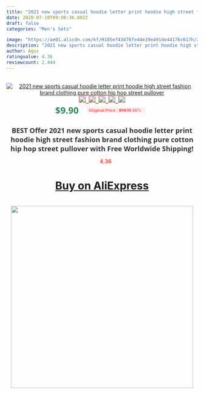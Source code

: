 ```yaml
---
title: "2021 new sports casual hoodie letter print hoodie high street fashion brand clothing pure cotton hip hop street pullover"
date: 2020-07-18T09:50:36.892Z
draft: false
categories: "Men's Sets"

image: "https://ae01.alicdn.com/kf/H185ef43476fe44e19e491de44176c617h/2021-new-sports-casual-hoodie-letter-print-hoodie-high-street-fashion-brand-clothing-pure-cotton-hip.jpg"
description: "2021 new sports casual hoodie letter print hoodie high street fashion brand clothing pure cotton hip hop street pullover"
author: Agus
ratingvalue: 4.36
reviewcount: 2.444
---
```

<br>
<div style="text-align: center;">
<a href="https://s.click.aliexpress.com/e/_Apfik9" target="_blank" rel="nofollow noopener noreferrer"><img alt="2021 new sports casual hoodie letter print hoodie high street fashion brand clothing pure cotton hip hop street pullover" class="magnifier-image" src="https://ae01.alicdn.com/kf/H185ef43476fe44e19e491de44176c617h/2021-new-sports-casual-hoodie-letter-print-hoodie-high-street-fashion-brand-clothing-pure-cotton-hip.jpg_640x640.jpg">
<br>
<img style="border:1px solid salmon" src="https://ae01.alicdn.com/kf/H185ef43476fe44e19e491de44176c617h/2021-new-sports-casual-hoodie-letter-print-hoodie-high-street-fashion-brand-clothing-pure-cotton-hip.jpg_120x120.jpg">&nbsp;&nbsp;<img style="border:1px solid salmon" src="https://ae01.alicdn.com/kf/H85a1f012b2bd4176a6ff5f9c510068baS/2021-new-sports-casual-hoodie-letter-print-hoodie-high-street-fashion-brand-clothing-pure-cotton-hip.jpg_120x120.jpg">&nbsp;&nbsp;<img style="border:1px solid salmon" src="https://ae01.alicdn.com/kf/He2c2649a9ae64666ad841667fca6c081o/2021-new-sports-casual-hoodie-letter-print-hoodie-high-street-fashion-brand-clothing-pure-cotton-hip.jpg_120x120.jpg">&nbsp;&nbsp;<img style="border:1px solid salmon" src="https://ae01.alicdn.com/kf/He232d4edbd2c47749beb1c7632bc798fZ/2021-new-sports-casual-hoodie-letter-print-hoodie-high-street-fashion-brand-clothing-pure-cotton-hip.jpg_120x120.jpg">&nbsp;&nbsp;<img style="border:1px solid salmon" src="https://ae01.alicdn.com/kf/H76348ac9f0bc49f391e413bec611a14eG/2021-new-sports-casual-hoodie-letter-print-hoodie-high-street-fashion-brand-clothing-pure-cotton-hip.jpg_120x120.jpg"></a></div><br0>
<div style="text-align: center;"><span style="background-color: white; border: 0px; box-sizing: border-box; color: seagreen; display: inline-block; font-family: &quot;open sans&quot; , &quot;arial&quot; , &quot;helvetica&quot; , sans-serif , &quot;heiti&quot;; font-size: 24px; font-stretch: inherit; font-weight: 700; line-height: inherit; margin: 0px 10px 0px 0px; padding: 0px; vertical-align: middle;">$9.90 </span>
<span style="background: rgb(255 , 241 , 241); border-radius: 3px; border: 0px; box-sizing: border-box; color: #ff4747; display: inline-block; font-family: inherit; font-size: 12px; font-stretch: inherit; font-style: inherit; font-variant: inherit; font-weight: 600; line-height: inherit; margin: 0px; padding: 2px 5px; transform: scale(0.9); vertical-align: middle;">Original Price : <b style="text-decoration: line-through;">$14.15 </b> 30%&nbsp;&nbsp;</span></div>
<h1 style="color: #333333; display: inline-block; font-family: &quot;open sans&quot; , &quot;arial&quot; , &quot;helvetica&quot; , sans-serif , &quot;heiti&quot;; font-size: 18px; font-stretch: inherit; font-weight: 700; text-align: center;">BEST Offer 2021 new sports casual hoodie letter print hoodie high street fashion brand clothing pure cotton hip hop street pullover with Free Worldwide Shipping!</h1>
<div style="color: #ff4747; text-align: center;">
<img src="https://4.bp.blogspot.com/-M0ZcTcb-5uY/XleCXlxnR4I/AAAAAAAAAEc/OrjgMkXV1oMQFaCRZj5HQwOCBcu3w1FegCPcBGAYYCw/s1600/star.png" style="height: 15px;">&nbsp;<b>4.36</b></div>
<div class="button_cont" align="center"><a class="buynow_a" href="https://s.click.aliexpress.com/e/_Apfik9" target="_blank" rel="nofollow noopener noreferrer"><H1>Buy on AliExpress</H1></a></div><br>
<div class="separator" style="clear: both; text-align: center;">
<img src="https://lh3.googleusercontent.com/-pTy5HemUv9M/XlePHvY0dAI/AAAAAAAAAE4/0nX5iRUoIWY8eMW9Dpxeirr157OZliDIgCLcBGAsYHQ/s1600/badge.gif" width="480">
</div>
